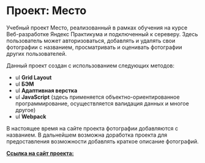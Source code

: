 # Проект: Место

Учебный проект Место, реализованный в рамках обучения на курсе Веб-разработке Яндекс Практикума и подключенный к сереверу. Здесь пользователь может авторизоваться, добавлять и удалять свои фотографии с названием, просматривать и оценивать фотографии других пользователей. 

Данный проект создан с использованием  следующих методов:

- ul **Grid Layout**
- ul **БЭМ**
- ul **Адаптивная верстка**
- ul **JavaScript** (здесь применяется объектно-ориентированное программирование, осуществляется валидация данных и многое другое)
- ul **Webpack**

В настоящее время на сайте проекта фотографии добавляются с названием. В дальнейшем возможна доработка проекта для предоставления возможности добавлять краткое описание фотографий. 

[**Ссылка на сайт проекта:**](https://lina7227.github.io/mesto/index.html)